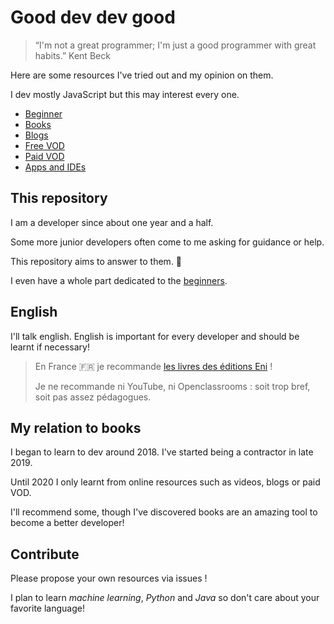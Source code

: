 # Good dev dev good

> “I'm not a great programmer; I'm just a good programmer with great habits.”
> Kent Beck

Here are some resources I've tried out and my opinion on them.

I dev mostly JavaScript but this may interest every one.

- [Beginner](./beginner.md)
- [Books](./books.md) 
- [Blogs](./blogs.md)
- [Free VOD](./free-vod.md)
- [Paid VOD](./paid-vod.md)
- [Apps and IDEs](./apps-and-ides.md)

## This repository 
I am a developer since about one year and a half. 

Some more junior developers often come to me asking for guidance or help.

This repository aims to answer to them. 🙂

I even have a whole part dedicated to the [beginners](./beginner.md).

## English

I'll talk english. English is important for every developer and should be learnt if necessary!

> En France 🇫🇷 je recommande [les livres des éditions Eni](https://www.editions-eni.fr/) ! 
> 
> Je ne recommande ni YouTube, ni Openclassrooms : soit trop bref, soit pas assez pédagogues.

## My relation to books

I began to learn to dev around 2018. I've started being a contractor in late 2019.

Until 2020 I only learnt from online resources such as videos, blogs or paid VOD.

I'll recommend some, though I've discovered books are an amazing tool to become a better developer!

## Contribute

Please propose your own resources via issues !

I plan to learn *machine learning*, *Python* and *Java* so don't care about your favorite language!
